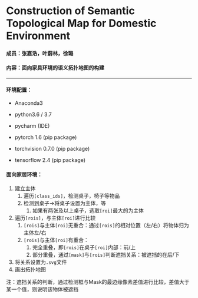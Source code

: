 # Construction of Semantic Topological Map for Domestic Environment
#### 成员：张嘉浩，叶蔚林，徐璐
#### 内容：面向家具环境的语义拓扑地图的构建
---
#### 环境配置：
- Anaconda3

- python3.6 / 3.7

- pycharm (IDE)

- pytorch 1.6 (pip package)

- torchvision 0.7.0 (pip package)

- tensorflow 2.4 (pip package)

  

#### 面向家居环境：

1. 建立主体
   1. 遍历`[class_ids]`，检测桌子，椅子等物品
   2. 检测到桌子->将桌子设置为主体，等
      1. 如果有两张及以上桌子，选取`[roi]`最大的为主体
2. 遍历`[rois]`，与主体`[roi]`进行比较
   1. `[rois]`与主体`[roi]`无重合：通过`[rois]`的相对位置（左/右）将物体归为主体左/右
   2. `[rois]`与主体`[roi]`有重合：
      1. 完全重叠，即`[rois]`在桌子`[roi]`内部：前/上
      2. 部分重叠，通过`[mask]`与`[rois]`判断遮挡关系：被遮挡的在后/下
3. 将关系设置为`.svg`文件
4. 画出拓扑地图



注：遮挡关系的判断，通过检测框与Mask的最边缘像素差值进行比较，差值大于某一个值，则说明该物体被遮挡
